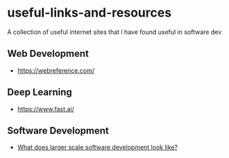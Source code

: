 # useful-links-and-resources
 A collection of useful internet sites that l have found useful in software dev



## Web Development
- https://webreference.com/

## Deep Learning
- https://www.fast.ai/


## Software Development
- [What does larger scale software development look like?](https://www.youtube.com/watch?v=Dl-BdxNRUqs)
